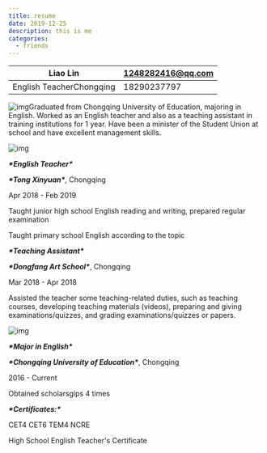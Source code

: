 ```yaml
---
title: resume
date: 2019-12-25
description: this is me
categories:
  - friends
---
```

| Liao Lin                 | 1248282416@qq.com |
| ------------------------ | ----------------- |
| English TeacherChongqing | 18290237797       |

![img](file:///C:\Users\liaolinn\AppData\Local\Temp\ksohtml3520\wps1.png)Graduated from Chongqing University of Education, majoring in English. Worked as an English teacher and also as a teaching assistant in training institutions for 1 year. Have been a minister of the Student Union at school and have excellent management skills.

![img](file:///C:\Users\liaolinn\AppData\Local\Temp\ksohtml3520\wps2.png)

***\*English Teacher\****

***\*Tong Xinyuan\****, Chongqing

Apr 2018 - Feb 2019

Taught junior high school English reading and writing, prepared regular examination

Taught primary school English according to the topic

 

 

***\*Teaching Assistant\****

***\*Dongfang Art School\****, Chongqing

Mar 2018 - Apr 2018

 

Assisted the teacher some teaching-related duties, such as teaching courses, developing teaching materials (videos), preparing and giving examinations/quizzes, and grading examinations/quizzes or papers.

![img](file:///C:\Users\liaolinn\AppData\Local\Temp\ksohtml3520\wps3.png)

***\*Major in English\****

***\*Chongqing University of Education\****, Chongqing

2016 - Current

Obtained scholarsgips 4 times

 

***\*Certificates:\**** 

 

CET4 CET6 TEM4 NCRE

High School English Teacher's Certificate
